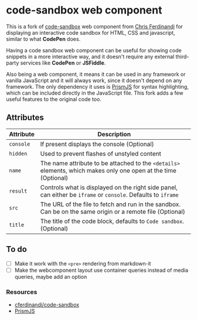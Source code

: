 # code-sandbox web component

This is a fork of [code-sandbox](https://gist.github.com/cferdinandi/df9c95ae5f5ebcddf2ab85bb2805ff07) web component from [Chris Ferdinandi](https://gomakethings.com) for displaying an interactive code sandbox for HTML, CSS and javascript, similar to what **CodePen** does.

Having a code sandbox web component can be useful for showing code snippets in a more interactive way, and it doesn't require any external third-party services like **CodePen** or **JSFiddle**.

Also being a web component, it means it can be used in any framework or vanilla JavaScript and it will always work, since it doesn't depend on any framework. The only dependency it uses is [PrismJS](https://prismjs.com/) for syntax highlighting, which can be included directly in the JavaScript file. This fork adds a few useful features to the original code too.

## Attributes

| Attribute | Description                                                                                                     |
| --------- | --------------------------------------------------------------------------------------------------------------- |
| `console`    | If present displays the console (Optional) |
| `hidden`     | Used to prevent flashes of unstyled content      |
| `name`    | The name attribute to be attached to the `<details>` elements, which makes only one open at the time (Optional) |
| `result`     | Controls what is displayed on the right side panel, can either be `iframe` or `console`. Defaults to `iframe`     |
| `src`     | The URL of the file to fetch and run in the sandbox. Can be on the same origin or a remote file (Optional)      |
| `title`   | The title of the code block, defaults to `Code sandbox`. (Optional)                                             |

## To do

- [ ] Make it work with the `<pre>` rendering from markdown-it
- [ ] Make the webcomponent layout use container queries instead of media queries, maybe add an option

### Resources

- [cferdinandi/code-sandbox](https://gist.github.com/cferdinandi/df9c95ae5f5ebcddf2ab85bb2805ff07)
- [PrismJS](https://prismjs.com/)
